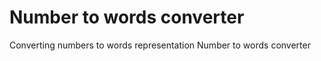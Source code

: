 # Number to words converter

Converting numbers to words representation
<a name="http://numbertowords.com/">Number to words converter</a>
